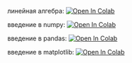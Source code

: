 линейная алгебра:
[![Open In Colab](https://colab.research.google.com/assets/colab-badge.svg)](https://colab.research.google.com/drive/1iiZ6M9mKC8pbxIiLsB4ErdWRGwWXjcmQ)

введение в numpy:
[![Open In Colab](https://colab.research.google.com/assets/colab-badge.svg)](https://colab.research.google.com/drive/1lPM5sYs9Y1el_LZBqaL488tRMH3_TzKV)

введение в pandas:
[![Open In Colab](https://colab.research.google.com/assets/colab-badge.svg)](https://colab.research.google.com/drive/1K848JY0Nk7CM2wOv_W5BjJJa9Re72JF5)

введение в matplotlib:
[![Open In Colab](https://colab.research.google.com/assets/colab-badge.svg)](https://colab.research.google.com/drive/1bc0J2Yi_ZYZWa7EsXf3IfIWjnr0PtpSO)





